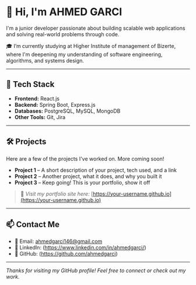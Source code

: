 # 👋 Hi, I'm AHMED GARCI

I'm a junior developer passionate about building scalable web applications and solving real-world problems through code.

🎓 I’m currently studying at Higher Institute of management of Bizerte, where I'm deepening my understanding of software engineering, algorithms, and systems design.

---

## 🚀 Tech Stack

- **Frontend:** React.js
- **Backend:** Spring Boot, Express.js
- **Databases:** PostgreSQL, MySQL, MongoDB
- **Other Tools:** Git, Jira

---

## 🛠️ Projects

Here are a few of the projects I've worked on. More coming soon!

- **Project 1** – A short description of your project, tech used, and a link
- **Project 2** – Another project, what it does, and why you built it
- **Project 3** – Keep going! This is your portfolio, show it off

> 📌 *Visit my portfolio site here:* [https://your-username.github.io](https://your-username.github.io)

---

## 📫 Contact Me

- 📧 Email: ahmedgarci146@gmail.com  
- 💼 LinkedIn: (https://www.linkedin.com/in/ahmedgarci/)  
- 🐙 GitHub: (https://github.com/ahmedgarci)

---

_Thanks for visiting my GitHub profile! Feel free to connect or check out my work._

